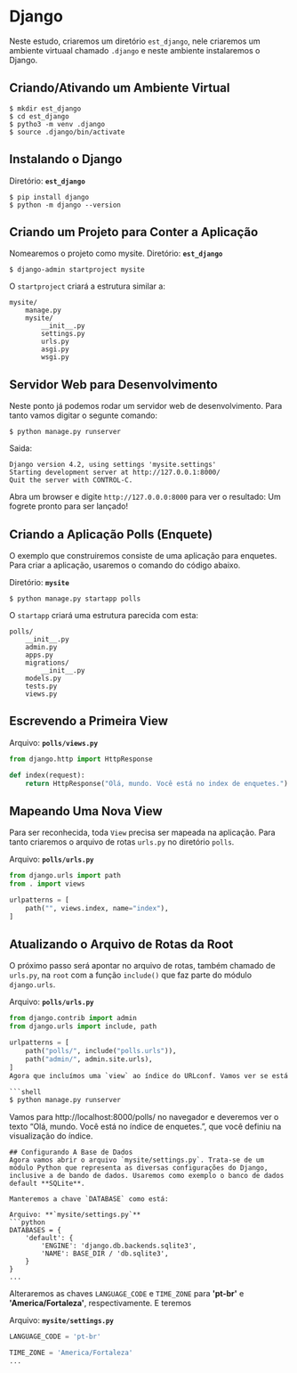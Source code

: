 # Django
Neste estudo, criaremos um diretório `est_django`, nele criaremos um ambiente virtuaal chamado `.django` e neste ambiente instalaremos o Django.

## Criando/Ativando um Ambiente Virtual
```shell
$ mkdir est_django
$ cd est_django
$ pytho3 -m venv .django
$ source .django/bin/activate
```
## Instalando o Django
Diretório: **`est_django`**
```shell
$ pip install django
$ python -m django --version
```
## Criando um Projeto para Conter a Aplicação
Nomearemos o projeto como mysite.
Diretório: **`est_django`**
```shell
$ django-admin startproject mysite
```
O `startproject` criará a estrutura similar a:
```shell
mysite/
    manage.py
    mysite/
        __init__.py
        settings.py
        urls.py
        asgi.py
        wsgi.py
```

## Servidor Web para Desenvolvimento
Neste ponto já podemos rodar um servidor web de desenvolvimento. Para tanto vamos digitar o segunte comando:
```shell
$ python manage.py runserver
```
Saida:
```shell
Django version 4.2, using settings 'mysite.settings'
Starting development server at http://127.0.0.1:8000/
Quit the server with CONTROL-C.
```
Abra um browser e digite `http://127.0.0.0:8000` para ver o resultado: Um fogrete pronto para ser lançado!
## Criando a Aplicação Polls (Enquete)
O exemplo que construiremos consiste de uma aplicação para enquetes. Para criar a aplicação, usaremos o comando do código abaixo.

Diretório: **`mysite`**
```shell
$ python manage.py startapp polls
```
O `startapp` criará uma estrutura parecida com esta:
```shell
polls/
    __init__.py
    admin.py
    apps.py
    migrations/
        __init__.py
    models.py
    tests.py
    views.py
```
## Escrevendo a Primeira View
Arquivo: **`polls/views.py`**
```python
from django.http import HttpResponse

def index(request):
    return HttpResponse("Olá, mundo. Você está no index de enquetes.")
```
## Mapeando Uma Nova View
Para ser reconhecida, toda `View` precisa ser mapeada na aplicação. 
Para tanto criaremos o arquivo de rotas `urls.py` no diretório `polls`.

Arquivo: **`polls/urls.py`**
```python
from django.urls import path
from . import views

urlpatterns = [
    path("", views.index, name="index"),
]
```
## Atualizando o Arquivo de Rotas da Root
O próximo passo será apontar no arquivo de rotas, também chamado de `urls.py`, na `root` com a função `include()` que faz parte do módulo `django.urls`.

Arquivo: **`polls/urls.py`**
```python
from django.contrib import admin
from django.urls import include, path

urlpatterns = [
    path("polls/", include("polls.urls")),
    path("admin/", admin.site.urls),
]
Agora que incluímos uma `view` ao índice do URLconf. Vamos ver se está funcionando com o seguinte comando:

```shell
$ python manage.py runserver
```
Vamos para http://localhost:8000/polls/ no navegador e deveremos ver o texto “Olá, mundo. Você está no índice de enquetes.”, que você definiu na visualização do índice.
```
## Configurando A Base de Dados
Agora vamos abrir o arquivo `mysite/settings.py`. Trata-se de um módulo Python que representa as diversas configurações do Django, inclusive a de bando de dados. Usaremos como exemplo o banco de dados default **SQLite**.

Manteremos a chave `DATABASE` como está:

Arquivo: **`mysite/settings.py`**
```python
DATABASES = {
    'default': {
        'ENGINE': 'django.db.backends.sqlite3',
        'NAME': BASE_DIR / 'db.sqlite3',
    }
}
...
```
Alteraremos as chaves `LANGUAGE_CODE` e `TIME_ZONE` para **'pt-br'** e **'America/Fortaleza'**, respectivamente. E teremos

Arquivo: **`mysite/settings.py`**
```python
LANGUAGE_CODE = 'pt-br'

TIME_ZONE = 'America/Fortaleza'
...
```

